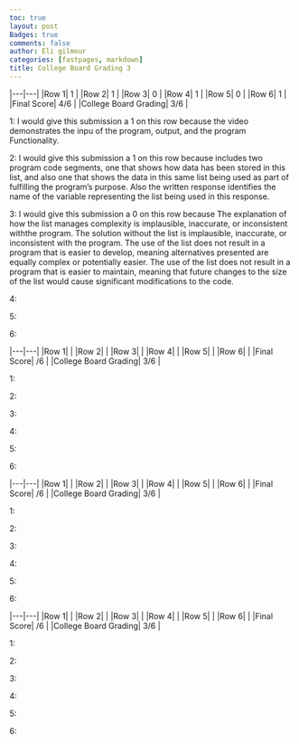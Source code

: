 ```yaml
---
toc: true
layout: post
Badges: true
comments: false
author: Eli gilmour
categories: [fastpages, markdown]
title: College Board Grading 3
---
```


|---|---|
|Row 1| 1 | 
|Row 2| 1 | 
|Row 3| 0 |
|Row 4| 1 |
|Row 5| 0 |
|Row 6| 1 |
|Final Score| 4/6 |
|College Board Grading| 3/6 |

1: I would give this submission a 1 on this row because the video demonstrates the inpu of the program, output, and the program Functionality.

2: I would give this submission a 1 on this row because includes two program code segments, one that shows how data has been stored in this list, and also one that shows the data in this same list being used as part of fulfilling the program’s purpose. Also the written response identifies the name of the variable representing the
list being used in this response.

3: I would give this submission a 0 on this row because The explanation of how the list manages complexity is implausible, inaccurate, or inconsistent withthe program. The solution without the list is implausible, inaccurate, or inconsistent with the program. The use of the list does not result in a program that is easier to develop, meaning alternatives presented are equally complex or potentially easier. The use of the list does not result in a program that is easier to maintain, meaning that future changes to the size of the list would cause significant modifications to the code. 

4:

5:

6:

|---|---|
|Row 1|  | 
|Row 2|  | 
|Row 3|  |
|Row 4|  |
|Row 5|  |
|Row 6|  |
|Final Score| /6 |
|College Board Grading| 3/6 |

1: 

2:

3:

4:

5:

6:

|---|---|
|Row 1|  | 
|Row 2|  | 
|Row 3|  |
|Row 4|  |
|Row 5|  |
|Row 6|  |
|Final Score| /6 |
|College Board Grading| 3/6 |

1: 

2:

3:

4:

5:

6:

|---|---|
|Row 1|  | 
|Row 2|  | 
|Row 3|  |
|Row 4|  |
|Row 5|  |
|Row 6|  |
|Final Score| /6 |
|College Board Grading| 3/6 |

1: 

2:

3:

4:

5:

6: